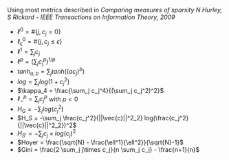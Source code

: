Using most metrics described in _Comparing measures of sparsity
N Hurley, S Rickard - IEEE Transactions on Information Theory, 2009_

- $\ell^0 = \# \{ j, c_j = 0 \}$
- $\ell^0_\epsilon = \# \{ j, c_j \leq \epsilon \}$
- $\ell^1 = \sum_j c_j$
- $\ell^p = (\sum_j c_j^p)^{1/p}$
- $tanh_{a,b} = \sum_j tanh((ac_j)^b)$
- $log = \sum_j log(1+c_j^2)$
- $\kappa_4 = \frac{\sum_j c_j^4}{(\sum_j c_j^2)^2}$
- $\ell^p_- = \sum_j c_j^p$ with  $p<0$
- $H_G = -\sum_j log(c_j^2)$
- $H_S = -\sum_j \frac{c_j^2}{||\vec{c}||^2_2} log(\frac{c_j^2}{||\vec{c}||^2_2})^2$
- $H_{S'} = -\sum_j c_j \times log(c_j)^2$
- $Hoyer = \frac{\sqrt{N} - \frac{\ell^1}{\ell^2}}{\sqrt{N}-1}$
- $Gini = \frac{2 \sum_j j\times c_j}{n \sum_j c_j} - \frac{n+1}{n}$